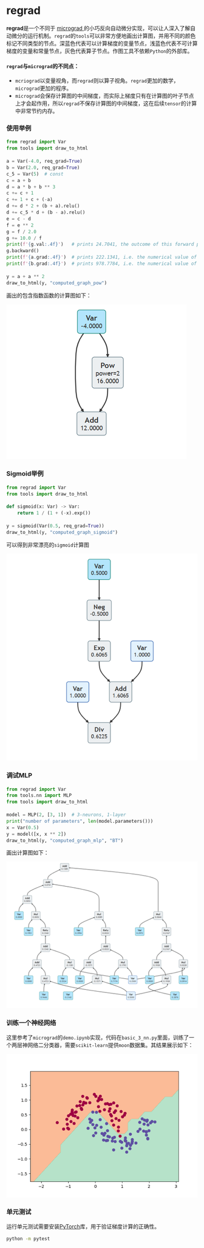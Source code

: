 # regrad

**regrad**是一个不同于 [micrograd ](https://github.com/karpathy/micrograd)的小巧反向自动微分实现，可以让人深入了解自动微分的运行机制。`regrad`的`tools`可以非常方便地画出计算图，并用不同的颜色标记不同类型的节点。深蓝色代表可以计算梯度的变量节点，浅蓝色代表不可计算梯度的变量和常量节点，灰色代表算子节点。作图工具不依赖`Python`的外部库。

#### `regrad`与`micrograd`的不同点：

- `mcriograd`以变量视角，而`regrad`则以算子视角。`regrad`更加的数学，`micrograd`更加的程序。
- `micrograd`会保存计算图的中间梯度，而实际上梯度只有在计算图的叶子节点上才会起作用，所以`regrad`不保存计算图的中间梯度，这在后续`tensor`的计算中非常节约内存。

### 使用举例

```python
from regrad import Var
from tools import draw_to_html

a = Var(-4.0, req_grad=True)
b = Var(2.0, req_grad=True)
c_5 = Var(5)  # const
c = a + b
d = a * b + b ** 3
c += c + 1
c += 1 + c + (-a)
d += d * 2 + (b + a).relu()
d += c_5 * d + (b - a).relu()
e = c - d
f = e ** 2
g = f / 2.0
g += 10.0 / f
print(f'{g.val:.4f}')   # prints 24.7041, the outcome of this forward pass
g.backward()
print(f'{a.grad:.4f}')  # prints 222.1341, i.e. the numerical value of dg/da
print(f'{b.grad:.4f}')  # prints 978.7784, i.e. the numerical value of dg/db

y = a + a ** 2
draw_to_html(y, "computed_graph_pow")
```

画出的包含指数函数的计算图如下：

![sigmoid](./doc/computed_graph_pow.png)

### Sigmoid举例

```python
from regrad import Var
from tools import draw_to_html

def sigmoid(x: Var) -> Var:
    return 1 / (1 + (-x).exp())

y = sigmoid(Var(0.5, req_grad=True))
draw_to_html(y, "computed_graph_sigmoid")
```

可以得到非常漂亮的`sigmoid`计算图

![sigmoid](./doc/computed_graph_sigmoid.png)

### 调试MLP

```python
from regrad import Var
from tools.nn import MLP
from tools import draw_to_html

model = MLP(2, [3, 1])  # 3-neurons, 1-layer
print("number of parameters", len(model.parameters()))
x = Var(0.5)
y = model([x, x ** 2])
draw_to_html(y, "computed_graph_mlp", "BT")
```

画出计算图如下：

![mlp](./doc/computed_graph_mlp.png)

### 训练一个神经网络

这里参考了`micrograd`的`demo.ipynb`实现，代码在`basic_3_nn.py`里面，训练了一个两层神网络二分类器，需要`scikit-learn`提供`moon`数据集。其结果展示如下：

![moons_mlp](./doc/moons_mlp.png)

### 单元测试

运行单元测试需要安装[PyTorch](https://pytorch.org/)库，用于验证梯度计算的正确性。

```bash
python -m pytest
```
